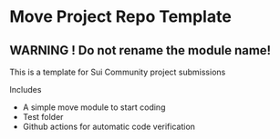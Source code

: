 # Move Project Repo Template

## WARNING ! Do not rename the module name! 



This is a template for Sui Community project submissions


Includes 
- A simple move module to start coding
- Test folder
- Github actions for automatic code verification

